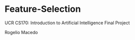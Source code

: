 # Feature-Selection
UCR CS170: Introduction to Artificial Intelligence
Final Project


Rogelio Macedo
